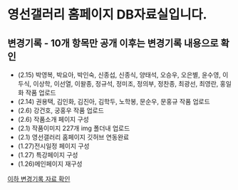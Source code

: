 # 영선갤러리 홈페이지 DB자료실입니다.
## 변경기록 - 10개 항목만 공개 이후는 변경기록 내용으로 확인
- (2.15) 박영복, 박요아, 박인숙, 신종섭, 신종식, 양태석, 오승우, 오은별, 윤수영, 이두식, 이상학, 이선열, 이왈종, 정규석, 정미조, 정의부, 정찬종, 최광선, 최영란, 홍일화 작품 업로드
- (2.14) 권용택, 김인화, 김진아, 김학두, 노학봉, 문순우, 문홍규 작품 업로드
- (2.6) 강건호, 궁홍우 작품 업로드
- (2.6) 작품소개 페이지 구성
- (2.1) 작품이미지 227개 img 폴더내 업로드
- (2.1) 영선갤러리 홈페이지 깃허브 연동완료
- (1.27)전시일정 페이지 구성
- (1.27) 특강페이지 구성
- (1.26)메인페이지 재구성

[이하 변경기록 자료 확인](https://github.com/evepoi/youngsun/blob/master/%EB%B3%80%EA%B2%BD%EB%A1%9C%EA%B7%B8.md)